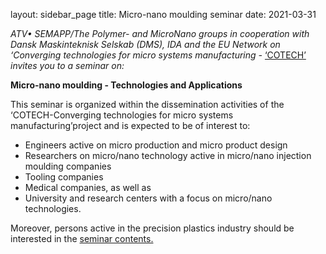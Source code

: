 layout: sidebar_page
title: Micro-nano moulding seminar
date: 2021-03-31

<!--break-->
*ATV• SEMAPP/The Polymer- and MicroNano groups in cooperation with Dansk Maskinteknisk Selskab (DMS), IDA and the EU Network on ‘Converging technologies for micro systems manufacturing -* [‘COTECH’](http://www.fp7-cotech.eu/) *invites you to a seminar on:*   
    
**Micro-nano moulding -  Technologies and Applications** 

This seminar is organized within the dissemination activities of the ‘COTECH-Converging technologies for micro systems manufacturing’project and is expected to be of interest to:  

* Engineers active on micro production and micro product design  
* Researchers on micro/nano technology active in micro/nano injection moulding companies  
* Tooling companies  
* Medical companies, as well as  
* University and research centers with a focus on micro/nano technologies.  
 
Moreover, persons active in the precision plastics industry should be interested in the [seminar contents.]( http://www.atv-semapp.dk/arr2010/100427_micro-molding/pg_100427.html)
